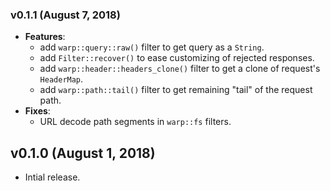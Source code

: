 ### v0.1.1 (August 7, 2018)

- **Features**:
  - add `warp::query::raw()` filter to get query as a `String`.
  - add `Filter::recover()` to ease customizing of rejected responses.
  - add `warp::header::headers_clone()` filter to get a clone of request's `HeaderMap`.
  - add `warp::path::tail()` filter to get remaining "tail" of the request path.
- **Fixes**:
  - URL decode path segments in `warp::fs` filters.


## v0.1.0 (August 1, 2018)

- Intial release.
